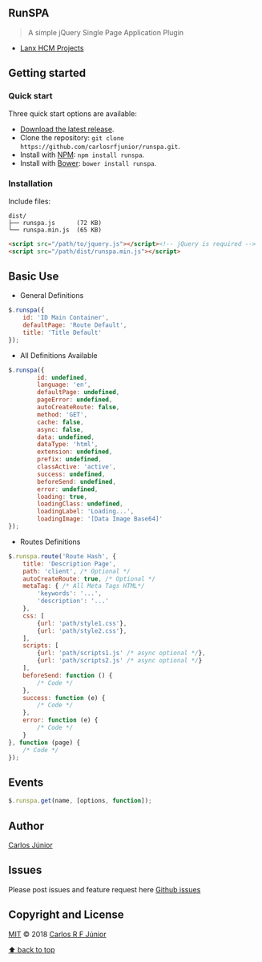 ## RunSPA

> A simple jQuery Single Page Application Plugin 

- [Lanx HCM Projects](http://www.lanx.com.br)

## Getting started

### Quick start

Three quick start options are available:

- [Download the latest release](https://github.com/carlosrfjunior/runspa/archive/master.zip).
- Clone the repository: `git clone https://github.com/carlosrfjunior/runspa.git`.
- Install with [NPM](https://www.npmjs.com/package/runspa): `npm install runspa`.
- Install with [Bower](http://bower.io): `bower install runspa`.

### Installation

Include files:

```
dist/
├── runspa.js      (72 KB)
└── runspa.min.js  (65 KB)
```

```html
<script src="/path/to/jquery.js"></script><!-- jQuery is required -->
<script src="/path/dist/runspa.min.js"></script>
```

## Basic Use

- General Definitions

```javascript
$.runspa({
    id: 'ID Main Container',
    defaultPage: 'Route Default',
    title: 'Title Default'
});
```

- All Definitions Available

```javascript
$.runspa({
        id: undefined,
        language: 'en',
        defaultPage: undefined,
        pageError: undefined,
        autoCreateRoute: false,
        method: 'GET',
        cache: false,
        async: false,
        data: undefined,
        dataType: 'html',
        extension: undefined,
        prefix: undefined,
        classActive: 'active',
        success: undefined,
        beforeSend: undefined,
        error: undefined,
        loading: true,
        loadingClass: undefined,
        loadingLabel: 'Loading...',
        loadingImage: '[Data Image Base64]'
});
```

- Routes Definitions

```javascript
$.runspa.route('Route Hash', {
	title: 'Description Page',
	path: 'client', /* Optional */
	autoCreateRoute: true, /* Optional */
	metaTag: { /* All Meta Tags HTML*/
		'keywords': '...',
		'description': '...'
	},
	css: [
		{url: 'path/style1.css'},
		{url: 'path/style2.css'},
	],
	scripts: [
		{url: 'path/scripts1.js' /* async optional */},
		{url: 'path/scripts2.js' /* async optional */}
	],
	beforeSend: function () {
		/* Code */
	},
	success: function (e) {
		/* Code */
	},
	error: function (e) {
		/* Code */
	}
}, function (page) {
	/* Code */
});
```

## Events

```javascript
$.runspa.get(name, [options, function]);
```

## Author

[Carlos Júnior](https://github.com/carlosrfjunior)

## Issues

Please post issues and feature request here [Github issues](https://github.com/carlosrfjunior/runspa/issues)

## Copyright and License

[MIT](http://opensource.org/licenses/MIT) © 2018 [Carlos R F Júnior](http://www.lanx.com.br)




[⬆ back to top](#table-of-contents)
